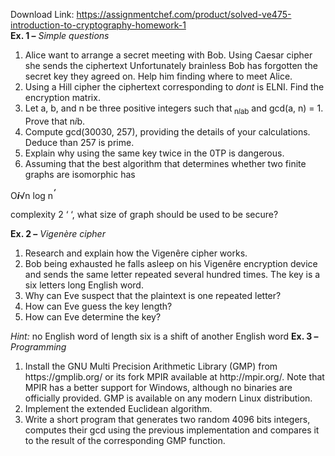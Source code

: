 Download Link: https://assignmentchef.com/product/solved-ve475-introduction-to-cryptography-homework-1
<br>
<strong>Ex. 1 –</strong><em> Simple questions</em>

<ol>

 <li>Alice want to arrange a secret meeting with Bob. Using Caesar cipher she sends the ciphertext Unfortunately brainless Bob has forgotten the secret key they agreed on. Help him finding where to meet Alice.</li>

 <li>Using a Hill cipher the ciphertext corresponding to<em> dont</em> is ELNI. Find the encryption matrix.</li>

 <li>Let a, b, and n be three positive integers such that<sub> n<em>l</em>ab</sub> and gcd(a, n) = 1. Prove that n<em>i</em>b.</li>

 <li>Compute gcd(30030, 257), providing the details of your calculations. Deduce than 257 is prime.</li>

 <li>Explain why using the same key twice in the 0TP is dangerous.</li>

 <li>Assuming that the best algorithm that determines whether two finite graphs are isomorphic has</li>

</ol>

O<strong><em>i</em></strong>√n log n<strong><em><sup>‘</sup></em></strong>

complexity 2 ‘                        ‘, what size of graph should be used to be secure?

<strong>Ex. 2 –</strong><em> Vigenère cipher</em>

<ol>

 <li>Research and explain how the Vigenêre cipher works.</li>

 <li>Bob being exhausted he falls asleep on his Vigenêre encryption device and sends the same letter repeated several hundred times. The key is a six letters long English word.</li>

 <li>Why can Eve suspect that the plaintext is one repeated letter?</li>

 <li>How can Eve guess the key length?</li>

 <li>How can Eve determine the key?</li>

</ol>

<em>Hint:</em> no English word of length six is a shift of another English word <strong>Ex. 3 –</strong><em> Programming</em>

<ol>

 <li>Install the GNU Multi Precision Arithmetic Library (GMP) from https://gmplib.org/ or its fork MPIR available at http://mpir.org/. Note that MPIR has a better support for Windows, although no binaries are officially provided. GMP is available on any modern Linux distribution.</li>

 <li>Implement the extended Euclidean algorithm.</li>

 <li>Write a short program that generates two random 4096 bits integers, computes their gcd using the previous implementation and compares it to the result of the corresponding GMP function.</li>

</ol>